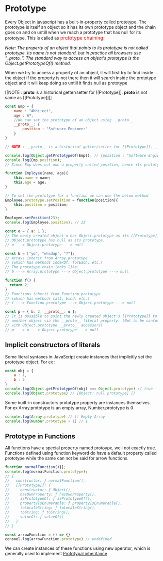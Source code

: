 # Prototype 

Every Object in javascript has a built-in-property called prototype. The prototype is itself an object so it has its own prototype object and the chain goes on and on untill when we reach a prototype that has null for its prototype. This is called as <span style="color: red; font-size:16px"> prototype chaining </span>

<span style="font-style: italic"> Note: The property of an object that points to its prototype is not called prototype. Its name is not standard, but in practice all browsers use "\__proto__". The standard way to access an object's prototype is the Object.getPrototypeOf() method. </span>

When we try to access a property of an object, it will first try to find inside the object if the property is not there then it will search inside the prototype object and it will keep doing so untill it finds null as prototype 

[[NOTE : __proto__ is a historical getter/setter for [[Prototype]]. __proto__ is not same as [[Prototype]]]]

```js
const Emp = {
    name : "Abhijeet",
    age : 67,
    //We can set the prototype of an object using __proto__ 
    __proto__: {
        position : "Software Engineer"
    }
}

// NOTE : __proto__ is a historical getter/setter for [[Prototype]]. __proto__ is not same as [[Prototype]]

console.log(Object.getPrototypeOf(Emp)); // {position : "Software Engineer"}
console.log(Emp.position); 
// Since Emp does not own a property called position, hence its prototype is searched and then it prints "Software Engineer" 

function Employee(name, age){
    this.name = name;
    this.age = age;
}

// To set the prototype for a function we can use the below method 
Employee.prototype.setPosition = function(position){
    this.position = position;
}

Employee.setPosition(23);
console.log(Employee.position); // 23

const o = { a: 1 };
// The newly created object o has Object.prototype as its [[Prototype]]
// Object.prototype has null as its prototype.
// o ---> Object.prototype ---> null

const b = ["yo", "whadup", "?"];
// Arrays inherit from Array.prototype
// (which has methods indexOf, forEach, etc.)
// The prototype chain looks like:
// b ---> Array.prototype ---> Object.prototype ---> null

function f() {
  return 2;
}
// Functions inherit from Function.prototype
// (which has methods call, bind, etc.)
// f ---> Function.prototype ---> Object.prototype ---> null

const p = { b: 2, __proto__: o };
// It is possible to point the newly created object's [[Prototype]] to
// another object via the __proto__ literal property. (Not to be confused
// with Object.prototype.__proto__ accessors)
// p ---> o ---> Object.prototype ---> null

```

## Implicit constructors of literals
Some literal syntaxes in JavaScript create instances that implicitly set the prototype object. For ex : 

```js
const obj = {
    a : 1,
    b : 2
}
console.log(Object.getPrototypeOf(obj) === Object.prototype) // true
console.log(Object.prototype) // [Object: null prototype] {}
```
Some built-in constructors prototype property are instances themselves. For ex Array.prototype is an empty array, Number.prototype is 0 
```js
console.log(Array.prototype) // [] Empty Array 
console.log(Number.prototype + 1) // 1
```

## Prototype in Functions
All functions have a special property named protoype, well not exactly true. Functions defined using function keyword do have a default property called prototype while the same can not be said for arrow functions. 
```js
function normalFunction(){};
console.log(normalFunction.prototype);
// {
//   constructor: ƒ normalFunction(),
//   [[Prototype]]: {
//     constructor: ƒ Object(),
//     hasOwnProperty: ƒ hasOwnProperty(),
//     isPrototypeOf: ƒ isPrototypeOf(),
//     propertyIsEnumerable: ƒ propertyIsEnumerable(),
//     toLocaleString: ƒ toLocaleString(),
//     toString: ƒ toString(),
//     valueOf: ƒ valueOf()
//   }
// }

const arrowFunction = () => {}
consoel.log(arrowFunction.prototype) // undefined
```
We can create instances of these functions using new operator, which is generally used to implement 
[Prototypal inheritance](Inheritance.md)
